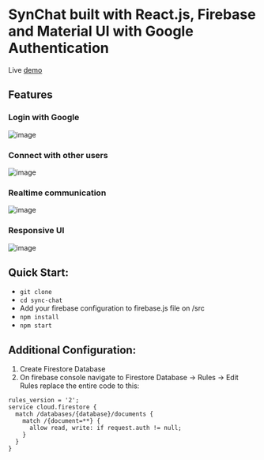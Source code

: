 SynChat built with React.js, Firebase and Material UI with Google Authentication
=====================================

Live [demo](https://sync-chat-neon.vercel.app/)

## Features
### Login with Google
![image](https://github.com/ManishMadan2882/sync-chat/assets/96079232/2f0042f9-27ed-4a23-a0dc-2ba266ae0fd9)
### Connect with other users
![image](https://github.com/ManishMadan2882/sync-chat/assets/96079232/973fec55-6c15-4a99-a9c5-17375c3951aa)
### Realtime communication
![image](https://github.com/ManishMadan2882/sync-chat/assets/96079232/9c82a7f4-7888-4fc2-85ac-c7121cc30c11)
### Responsive UI
![image](https://github.com/ManishMadan2882/sync-chat/assets/96079232/ce81c33b-2c88-4b94-b8de-434cd02f2a9a)

Quick Start:
------------

- ``` git clone ```
- ``` cd sync-chat ```
- Add your firebase configuration to firebase.js file on /src
- ``` npm install ```
- ``` npm start ```


Additional Configuration:
-------------------------

1. Create Firestore Database
2. On firebase console navigate to Firestore Database -> Rules -> Edit Rules 
   replace the entire code to this:




```
rules_version = '2';
service cloud.firestore {
  match /databases/{database}/documents {
    match /{document=**} {
      allow read, write: if request.auth != null;
    }
  }
}
```
